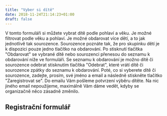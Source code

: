 ```yaml
---
title: "Vyber si dítě"
date: 2018-11-24T21:14:23+01:00
draft: false
---
```


V tomto formuláři si můžete vybrat dítě podle pohlaví a věku. Je možné filtrovat podle věku a pohlaví. Je možné obdarovat více dětí, a to jak jednotlivě tak sourozence. Sourozence poznáte tak, že pro skupinku dětí je k dispozici pouze jedno tlačítko na obdarování. Po stisknutí tlačítka "Obdarovat" se vybrané dítě nebo sourozenci přenesou do seznamu k obdarování níže ve formuláři. Se seznamu k obdarování je možno dítě či sourozence odebrat stisknutím tlačítka "Odebrat", které vrátí dítě či sourozence zpátky do seznamu k obdarování. Poté, co si vyberete dítě či sourozence, zadejte, prosím, své jméno a email a následně stiskněte tlačítko "Zaregistrovat se". Do emailu Vám pošleme potvrzení výběru dítěte. Na nic jiného email nepoužijeme, maximálně Vám dáme vedět, kdyby se organizačně něco zásadně změnilo.

## Registrační formulář

